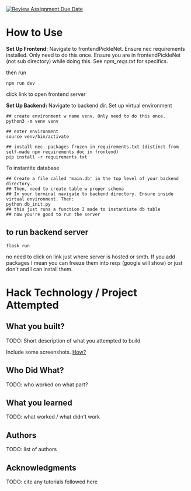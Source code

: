 [![Review Assignment Due Date](https://classroom.github.com/assets/deadline-readme-button-22041afd0340ce965d47ae6ef1cefeee28c7c493a6346c4f15d667ab976d596c.svg)](https://classroom.github.com/a/uB4PX0S_)

# How to Use
**Set Up Frontend:** Navigate to frontendPickleNet. Ensure nec requirements installed. Only need to do this once. Ensure you are in frontendPickleNet (not sub directory) while doing this. See *npm_reqs.txt* for specifics.

then run
```
npm run dev
```
click link to open frontend server

**Set Up Backend:** Navigate to backend dir.
Set up virtual environment
```
## create environment w name venv. Only need to do this once.
python3 -m venv venv

## enter environment
source venv/bin/activate

## install nec. packages frozen in requirements.txt (distinct from self-made npm requirements doc in frontend)
pip install -r requirements.txt
```

To instantite database
```
## Create a file called 'main.db' in the top level of your backend directory.
## Then, need to create table w proper schema
## In your terminal navigate to backend directory. Ensure inside virtual environment. Then:
python db_init.py
## this just runs a function I made to instantiate db table
## now you're good to run the server
```

## to run backend server
````
flask run
````


no need to click on link just where server is hosted or smth.
If you add packages I mean you can freeze them into reqs (google will show) or just don't and I can install them.




# Hack Technology / Project Attempted


## What you built? 

TODO: Short description of what you attempted to build

Include some screenshots.
[How?](https://help.github.com/articles/about-readmes/#relative-links-and-image-paths-in-readme-files)

## Who Did What?

TODO: who worked on what part?

## What you learned

TODO: what worked / what didn't work

## Authors

TODO: list of authors

## Acknowledgments

TODO: cite any tutorials followed here
